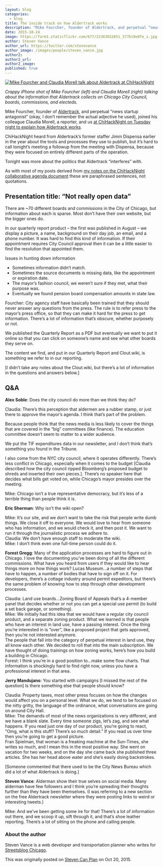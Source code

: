```yaml
---
layout: blog
categories: 
  - blog
title: The inside track on how Aldertrack works
description: "Mike Fourcher, founder of Aldertrack, and perpetual “news startup antagonist” (okay, I don’t remember the actual adjective he used), joined his colleague Claudia Morell, a reporter, and us at ChiHackNight on Tuesday night to explain how Aldertrack works."
date: 2015-10-24
image: https://farm1.staticflickr.com/677/22363022651_377b19e8fe_z.jpg
author: Steven Vance
author_url: https://twitter.com/stevevance
author_image: /images/people/steven_vance.jpg
author2:
author2_url:
author2_image:
published: true
---
```


[![Mike Fourcher and Claudia Morell talk about Aldertrack at ChiHackNight](https://farm1.staticflickr.com/677/22363022651_377b19e8fe_z.jpg)](https://www.flickr.com/photos/jamesbondsv/22363022651/in/datetaken/ "Mike Fourcher and Claudia Morell talk about Aldertrack at ChiHackNight")

*Crappy iPhone shot of Mike Fourcher (left) and Claudia Morell (right) talking about the information that Aldertrack collects on Chicago City Council, boards, commissions, and electeds.*

Mike Fourcher, founder of [Aldertrack](http://www.aldertrack.com), and perpetual “news startup antagonist” (okay, I don’t remember the actual adjective he used), joined his colleague Claudia Morell, a reporter, and us [at ChiHackNight on Tuesday night to explain how Aldertrack works](http://chihacknight.org/events/2015/10/20/aldertracks-cloutwiki-and-quarterly-report-triumphs-of-shoeleather-reporting.html).

ChiHackNight heard from Aldertrack’s former staffer Jimm Dispensa earlier in the year about the tools and processes they use to publish, but it’s hard to call tonight’s meeting a followup from the meeting with Dispensa, because they were focused on entirely different parts of the operation.

Tonight was more about the politics that Aldertrack “interferes” with.

As with most of my posts derived from [my notes on the ChiHackNight collaborative agenda document](https://docs.google.com/document/d/16NsX9_DwYLv4lWgo3_ZcA2vMW1BCa1_d_IjnHpZwecY/edit#) these are paraphrased sentences, not quotations.

## **Presentation title: “Not really open data”**

There are ~70 different boards and commissions in the City of Chicago, but information about each is sparse. Most don’t have their own website, but the bigger ones do.

In our quarterly report product – the first was published in August – we display a picture, a name, background on their day job, an email, and a phone number. It was hard to find this kind of information. If their appointment requires City Council approval then it can be a little easier to find the resolution that appointed them.

Issues in hunting down information

*   Sometimes information didn’t match.
*   Sometimes the source documents is missing data, like the appointment or expiration date.
*   The mayor’s fashion council, we weren’t sure if they met, what their purpose was.
*   Eventually we found pension board compensation amounts in state law.

Fourcher: City agency staff have basically been trained that they should never answer any questions from the press. The rule is to refer press to the mayor’s press office, so that they can make it hard for the press to get information. There’s a lot of information that’s obscure, whether purposely or not.

We published the Quarterly Report as a PDF but eventually we want to put it online so that you can click on someone’s name and see what other boards they serve on.

The content we find, and put in our Quarterly Report and Clout.wiki, is something we refer to in our reporting.

[I didn’t take any notes about the Clout.wiki, but there’s a lot of information in the questions and answers below.]

## **Q&A**

**Alex Soble**: Does the city council do more than we think they do?

Claudia: There’s this perception that aldermen are a rubber stamp, or just there to approve the mayor’s agenda. I think that’s part of the problem.

Because people think that the news media is less likely to cover the things that are covered in the “big” committees (like finance). The education committee doesn’t seem to matter to a wider audience.

We put the TIF expenditures data in our newsletter, and I don’t think that’s something you found in the Tribune.

I also come from the NYC city council, where it operates differently. There’s less conflict in Chicago, especially when it comes to the budget [Claudia described how the city council ripped Bloomberg’s proposed budget to shreds and inserted their own pieces.]. There’s no speaker here that decides what bills get voted on, while Chicago’s mayor presides over the meeting.

Mike: Chicago isn’t a true representative democracy, but it’s less of a terrible thing than people think it is.

**Eric Sherman**: Why isn’t the wiki open?

Mike: It’s our site, and we don’t want to take the risk that people write dumb things. We close it off to everyone. We would love to hear from someone who has information, and we would check it, and then post it. We want to run it through the journalistic process we adhere to.  
Claudia: We don’t have enough staff to moderate the wiki.  
Mike: I don’t think even one full-time person could do it.

**Forest Gregg**: Many of the application processes are hard to figure out in Chicago. I love the documenting you’ve been doing of all the different commissions. What have you heard from users if they would like to hear things more on how things work? Lucas Museum…a number of steps that have to happen, a number of bodies that have to sign off on it. For developers, there’s a cottage industry around permit expeditors, but there’s the same problem of knowing how to step through other development processes.

Claudia: Land use boards…Zoning Board of Appeals that’s a 4-member panel that decides whether or not you can get a special use permit (to build a set back garage, or something).  
Mike: We initially had this idea that we would have a regular city council product, and a separate zoning product. What we learned is that people who have an interest in land use, have a passing interest. Once the thing you’re interested in is “over”, like a proposed project that gets approved, then you’re not interested anymore.  
The people that fall into the category of perpetual interest in land use, they all know each other. We decided to roll that into the main subscription. We have thought of doing trainings on how zoning works, here’s how you build a building in Chicago.  
Forest: I think you’re in a good position to…make some flow charts. That information is shockingly hard to find right now, unless you have a professional interest in that area.

**Jerry Mandujano**: You started with campaigns [I missed the rest of the question] Is there something else that people should know?

Claudia: Property taxes, most other press focuses on how the changes would affect you on a personal level. What we do, we tend to be focused on the nitty gritty, the language of the ordinance, what conversations are going on around City Hall.  
Mike: The demands of most of the news organizations is very different, and we have a blank slate. Every time someone zigs, let’s zag, and see what happens. If you read just one day of our product, you’re going to react, “Omg, what is this stuff? There’s so much detail.” If you read us over time then you’re going to get a good picture.  
Fran Spielman, that woman is a freaking machine at the Sun-Times, she writes so much, and I mean this in the most positive way. She went on vacation for two weeks, and on the day she came back she published three articles. She has her head above water and she’s easily doing backstrokes.

[Someone commented that there used to be the City News Bureau which did a lot of what Aldertrack is doing.]

**Steven Vance**: Alderman show their true selves on social media. Many alderman have few followers and I think you’re spreading their thoughts further than they have been themselves. (I was referring to a new section on the free Aldertrack newsletter where they were posting links to weird or interesting tweets.)

Mike: And we’ve been getting some ire for that! There’s a lot of information out there, and we scoop it up, sift through it, and that’s shoe leather reporting. There’s a lot of sitting on the phone and calling people.

### About the author
Steven Vance is a web developer and transportation planner who writes for [Streetsblog Chicago](http://chi.streetsblog.org/).

This was originally posted on [Steven Can Plan](http://www.stevencanplan.com/2015/10/the-inside-track-on-how-aldertrack-works/) on Oct 20, 2015.